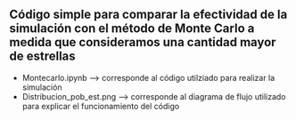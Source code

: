 Código simple para comparar la efectividad de la simulación con el método de Monte Carlo a medida que consideramos una cantidad mayor de estrellas
-
- Montecarlo.ipynb --> corresponde al código utilziado para realizar la simulación
- Distribucion_pob_est.png --> corresponde al diagrama de flujo utilizado para explicar el funcionamiento del código
